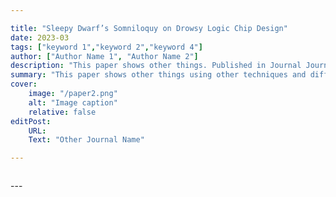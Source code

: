 ```yaml
---

title: "Sleepy Dwarf’s Somniloquy on Drowsy Logic Chip Design" 
date: 2023-03
tags: ["keyword 1","keyword 2","keyword 4"]
author: ["Author Name 1", "Author Name 2"]
description: "This paper shows other things. Published in Journal Journal, 2015." 
summary: "This paper shows other things using other techniques and different data." 
cover:
    image: "/paper2.png"
    alt: "Image caption"
    relative: false
editPost:
    URL: 
    Text: "Other Journal Name"

---
```

<p><img loading="lazy" src="paper2.png" alt=""></p>
---
